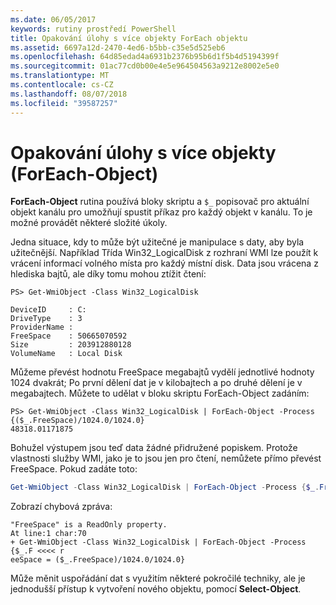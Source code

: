 ```yaml
---
ms.date: 06/05/2017
keywords: rutiny prostředí PowerShell
title: Opakování úlohy s více objekty ForEach objektu
ms.assetid: 6697a12d-2470-4ed6-b5bb-c35e5d525eb6
ms.openlocfilehash: 64d85edad4a6931b2376b95b6d1f5b4d5194399f
ms.sourcegitcommit: 01ac77cd0b00e4e5e964504563a9212e8002e5e0
ms.translationtype: MT
ms.contentlocale: cs-CZ
ms.lasthandoff: 08/07/2018
ms.locfileid: "39587257"
---
```

# <a name="repeating-a-task-for-multiple-objects-foreach-object"></a>Opakování úlohy s více objekty (ForEach-Object)

**ForEach-Object** rutina používá bloky skriptu a `$_` popisovač pro aktuální objekt kanálu pro umožňují spustit příkaz pro každý objekt v kanálu. To je možné provádět některé složité úkoly.

Jedna situace, kdy to může být užitečné je manipulace s daty, aby byla užitečnější. Například Třída Win32_LogicalDisk z rozhraní WMI lze použít k vrácení informací volného místa pro každý místní disk. Data jsou vrácena z hlediska bajtů, ale díky tomu mohou ztížit čtení:

```
PS> Get-WmiObject -Class Win32_LogicalDisk

DeviceID     : C:
DriveType    : 3
ProviderName :
FreeSpace    : 50665070592
Size         : 203912880128
VolumeName   : Local Disk
```

Můžeme převést hodnotu FreeSpace megabajtů vydělí jednotlivé hodnoty 1024 dvakrát; Po první dělení dat je v kilobajtech a po druhé dělení je v megabajtech. Můžete to udělat v bloku skriptu ForEach-Object zadáním:

```
PS> Get-WmiObject -Class Win32_LogicalDisk | ForEach-Object -Process {($_.FreeSpace)/1024.0/1024.0}
48318.01171875
```

Bohužel výstupem jsou teď data žádné přidružené popiskem. Protože vlastnosti služby WMI, jako je to jsou jen pro čtení, nemůžete přímo převést FreeSpace. Pokud zadáte toto:

```powershell
Get-WmiObject -Class Win32_LogicalDisk | ForEach-Object -Process {$_.FreeSpace = ($_.FreeSpace)/1024.0/1024.0}
```

Zobrazí chybová zpráva:

```output
"FreeSpace" is a ReadOnly property.
At line:1 char:70
+ Get-WmiObject -Class Win32_LogicalDisk | ForEach-Object -Process {$_.F <<<< r
eeSpace = ($_.FreeSpace)/1024.0/1024.0}
```

Může měnit uspořádání dat s využitím některé pokročilé techniky, ale je jednodušší přístup k vytvoření nového objektu, pomocí **Select-Object**.